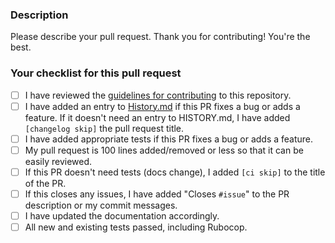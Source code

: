 ### Description
Please describe your pull request. Thank you for contributing! You're the best.

### Your checklist for this pull request
<!--- Go over all the following points, and put an `x` in all the boxes that apply. -->
<!--- If you're unsure about any of these, don't hesitate to ask. We're here to help! -->
- [ ] I have reviewed the [guidelines for contributing](../blob/master/CONTRIBUTING.md) to this repository.
- [ ] I have added an entry to [History.md](../blob/master/History.md) if this PR fixes a bug or adds a feature. If it doesn't need an entry to HISTORY.md, I have added `[changelog skip]` the pull request title.
- [ ] I have added appropriate tests if this PR fixes a bug or adds a feature.
- [ ] My pull request is 100 lines added/removed or less so that it can be easily reviewed.
- [ ] If this PR doesn't need tests (docs change), I added `[ci skip]` to the title of the PR.
- [ ] If this closes any issues, I have added "Closes `#issue`" to the PR description or my commit messages.
- [ ] I have updated the documentation accordingly.
- [ ] All new and existing tests passed, including Rubocop.
